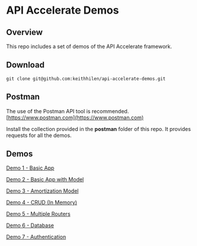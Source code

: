 # API Accelerate Demos
## Overview
This repo includes a set of demos of the API Accelerate framework.

## Download

```
git clone git@github.com:keithhilen/api-accelerate-demos.git
```

## Postman

The use of the Postman API tool is recommended. [https://www.postman.com](https://www.postman.com)

Install the collection provided in the **postman** folder of this repo. It provides requests for all the demos. 

## Demos

[Demo 1 - Basic App](./01/README.md)

[Demo 2 - Basic App with Model](./02/README.md)

[Demo 3 - Amortization Model](./03/README.md)

[Demo 4 - CRUD (In Memory)](./04/README.md)

[Demo 5 - Multiple Routers](./05/README.md)

[Demo 6 - Database](./06/README.md)

[Demo 7 - Authentication](./07/README.md)
